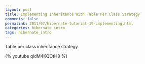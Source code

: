 ```yaml
---           
layout: post
title: Implementing Inheritance With Table Per Class Strategy
comments: false
permalink: 2011/07/hibernate-tutorial-19-implementing.html
categories: hibernate intro
tags: hibernate_intro
---
```


Table per class inheritance strategy.

{% youtube qIdM4KQOtH8 %}